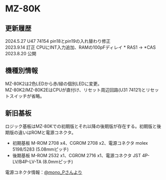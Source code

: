 # MZ-80K

## 更新履歴
2024.5.27 U47 74154 pin18とpin19の入れ替わり修正  
2023.9.14 訂正 CPUにINT入力追加、RAMの100pFディレイ * RAS1 → *CAS  
2023.8.20 公開  

## 機種別情報
MZ-80K2は2色LEDから赤/緑の個別LEDに変更。  
MZ-80K2/MZ-80K2EはCPUが直付け、リセット周辺回路(U31 74121)とリセットスイッチが省略。  

## 新旧基板
ロジック基板はMZ-80Kでの初期版とそれ以降の後期版が存在する。初期版と後期版の違いはROMと電源コネクタ。  
+ 初期基板 M-ROM 2708 x4、CGROM 2708 x2、電源コネクタ molex 5198/5283 (5.08mmピッチ)  
+ 後期基板 M-ROM 2532 x1、CGROM 2716 x1、電源コネクタ JST 4P-LV/B4P-LV-TA (8.0mmピッチ)

電源コネクタ情報：[@mono_Pさんより](https://twitter.com/momo_P/status/1702351033270481181)  

